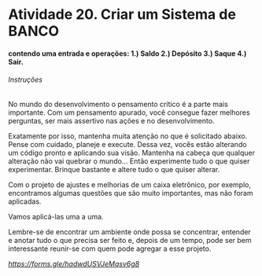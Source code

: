 <h1>Atividade 20. Criar um Sistema de BANCO</h1>
<h4>contendo uma entrada e operações: 1.) Saldo 2.) Depósito 3.) Saque 4.) Sair.</h4>

<h6>Instruções</h6>
No mundo do desenvolvimento o pensamento crítico é a parte mais importante. Com um pensamento apurado, você consegue fazer melhores perguntas, ser mais assertivo nas ações e no desenvolvimento.

Exatamente por isso, mantenha muita atenção no que é solicitado abaixo. Pense com cuidado, planeje e execute. Dessa vez, vocês estão alterando um código pronto e aplicando sua visão.
Mantenha na cabeça que qualquer alteração não vai quebrar o mundo... Então experimente tudo o que quiser experimentar. Brinque bastante e altere tudo o que quiser alterar.

Com o projeto de ajustes e melhorias de um caixa eletrônico, por exemplo, encontramos algumas questões que são muito importantes, mas não foram aplicadas.

Vamos aplicá-las uma a uma.

Lembre-se de encontrar um ambiente onde possa se concentrar, entender e anotar tudo o que precisa ser feito e, depois de um tempo, pode ser bem interessante reunir-se com quem pode agregar a esse projeto.

*https://forms.gle/hadwdUSVJeMqsv6g8*
